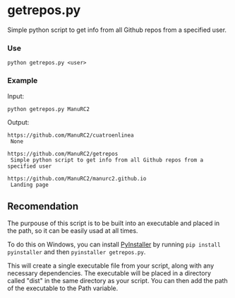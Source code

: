 # getrepos.py
Simple python script to get info from all Github repos from a specified user.


### Use

```python getrepos.py <user>```

### Example

Input:

```python getrepos.py ManuRC2```

Output:

```
https://github.com/ManuRC2/cuatroenlinea
 None

https://github.com/ManuRC2/getrepos
 Simple python script to get info from all Github repos from a specified user

https://github.com/ManuRC2/manurc2.github.io
 Landing page
 ```
 
## Recomendation
The purpouse of this script is to be built into an executable and placed in the path, so it can be easily usad at all times.

To do this on Windows, you can install [PyInstaller](https://pyinstaller.org/en/stable/) by running `pip install pyinstaller` and then `pyinstaller getrepos.py`. 

This will create a single executable file from your script, along with any necessary dependencies. The executable will be placed in a directory called "dist" in the same directory as your script. You can then add the path of the executable to the Path variable.
